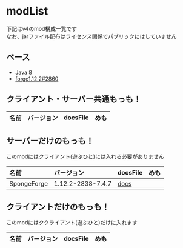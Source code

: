 # modList

下記はv4のmod構成一覧です<br>
なお、jarファイル配布はライセンス関係でパブリックにはしていません

## ベース

- Java 8
- [forge1.12.2#2860](https://files.minecraftforge.net/net/minecraftforge/forge/index_1.12.2.html)
## クライアント・サーバー共通もっも！

|名前|バージョン|docsFile|めも|
|:---|:---|:---|:---|

## サーバーだけのもっも！

このmodにはクライアント(遊ぶひと)には入れる必要がありません

|名前|バージョン|docsFile|めも|
|:---|:---|:---|:---|
|SpongeForge|1.12.2-2838-7.4.7|[docs](/docs/mods/SpongeForge.md)| |

## クライアントだけのもっも！

このmodにはククライアント(遊ぶひと)だけに入れます

|名前|バージョン|docsFile|めも|
|:---|:---|:---|:---|
